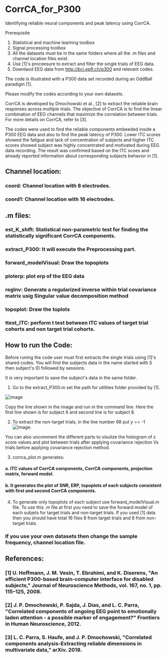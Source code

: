 # CorrCA_for_P300
Identifying reliable neural components and peak latency using CorrCA.

Prerequisite
1. Statistical and machine learinng toolbox
2. Signal processing toolbox
3. All the datasets must be in the same folders where all the .m files and channel location files exist.
4. Use [1]'s proceesure to extract and filter the single trials of EEG data.
5. Downlaod EEG data from http://bci.epfl.ch/p300 and relevant codes.

The code is illustrated with a P300 data set recorded during an OddBall paradigm [1].

Please modify the codes according to your own datasets.


CorrCA is developed by Dmochowski et al., [2] to extract the reliable brain responses across multiple trials. The objective of CorrCA is to find the linear combination of EEG channels that maximize the correlation between trials. For more details on CorrCA, refer to [3].

The codes were used to find the reliable components embeeded inside a P300 EEG data and also to find the peak latency of P300.
Lower ITC scores showed the fatigue and lack of concentration of subjects and higher ITC scores showed subject was highly concentrated and motivated during EEG data recording. The result was confirmed based on the ITC scoes and already reported information about corresponding subjects behavior in [1]. 

## Channel location:
### coord: Channel location with 8 electrodes.
### coord1: Channel location with 16 electrodes.

## .m files:
### est_K_shift: Statistical non-parametric test for finding the statistically significant CorrCA components.
### extract_P300: It will execute the Preprocessing part.
### forward_modelVisual: Draw the topoplots
### ploterp: plot erp of the EEG data
### regInv: Generate a regularized inverse within trial covariance matrix usig Singular value decomposition method
### topoplot: Draw the toplots
### ttest_ITC: perform t test between ITC values of target trial cohorts and non target trial cohorts.

## How to run the Code:
Before runing the code user must first extracts the single trials using [1]'s shared codes.
You will find the subjects data in the name started with S then subject's ID followed by sessions.

It is very important to save the subject's data in the same folder.

1. Go to the extract_P300.m 
set the path for utilities folder provided by [1].

![image](https://user-images.githubusercontent.com/86661890/156172387-decbfe12-2bd2-49c5-9dd8-e4635801fd7b.png)

Copy the line shown in the image and run in the command line. Here the first line shown is for subject 6 and second line is for subject 8.

2. To extract the non-target trials, in the line number 68 put y == -1
![image](https://user-images.githubusercontent.com/86661890/156174011-bb65e721-b8c5-43b3-a7e6-26f940553f28.png).

You can also uncomment the different parts to visulize the histogram of z score values and  plot between trials after applying  covariance rejection  Vs trials before applying covariance rejection method.

3. corrca_plot.m generates:

#### a. ITC values of CorrCA components, CorrCA components, projection matrix, forward model.
#### b. It generates the plot of SNR, ERP, topoplots of each subjects consistent with first and second CorrCA components.

4. To generate only topoplots of each subject use forward_modelVisual.m file. To use this .m file at first you need to save the forward model of each subjets for target trials and non-target trials. If you used [1] data then you should have total 16 files 8 from target trials and 8 from non-target trials.

### If you use your own datasets then change the sample frequency, channel location file.


## References:

### [1] U. Hoffmann, J. M. Vesin, T. Ebrahimi, and K. Diserens, "An efficient P300-based brain-computer interface for disabled subjects," Journal of Neuroscience Methods, vol. 167, no. 1, pp. 115–125, 2008.
### [2] J. P. Dmochowski, P. Sajda, J. Dias, and L. C. Parra, "Correlated components of ongoing EEG point to emotionally laden attention - a possible marker of engagement?" Frontiers in Human Neuroscience, 2012.
### [3] L. C. Parra, S. Haufe, and J. P. Dmochowski, "Correlated components analysis-Extracting reliable dimensions in multivariate data," arXiv. 2018.
















